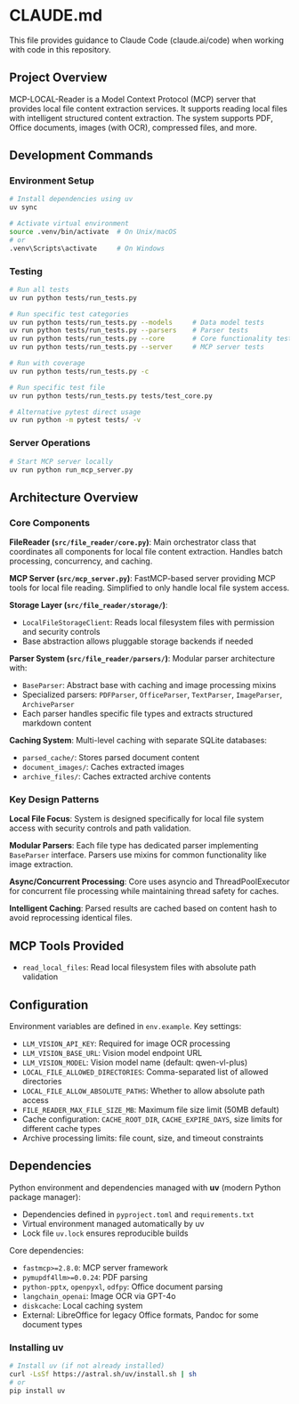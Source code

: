 # CLAUDE.md

This file provides guidance to Claude Code (claude.ai/code) when working with code in this repository.

## Project Overview

MCP-LOCAL-Reader is a Model Context Protocol (MCP) server that provides local file content extraction services. It supports reading local files with intelligent structured content extraction. The system supports PDF, Office documents, images (with OCR), compressed files, and more.

## Development Commands

### Environment Setup
```bash
# Install dependencies using uv
uv sync

# Activate virtual environment
source .venv/bin/activate  # On Unix/macOS
# or
.venv\Scripts\activate     # On Windows
```

### Testing
```bash
# Run all tests
uv run python tests/run_tests.py

# Run specific test categories
uv run python tests/run_tests.py --models     # Data model tests
uv run python tests/run_tests.py --parsers    # Parser tests  
uv run python tests/run_tests.py --core       # Core functionality tests
uv run python tests/run_tests.py --server     # MCP server tests

# Run with coverage
uv run python tests/run_tests.py -c

# Run specific test file
uv run python tests/run_tests.py tests/test_core.py

# Alternative pytest direct usage
uv run python -m pytest tests/ -v
```

### Server Operations
```bash
# Start MCP server locally
uv run python run_mcp_server.py
```

## Architecture Overview

### Core Components

**FileReader (`src/file_reader/core.py`)**: Main orchestrator class that coordinates all components for local file content extraction. Handles batch processing, concurrency, and caching.

**MCP Server (`src/mcp_server.py`)**: FastMCP-based server providing MCP tools for local file reading. Simplified to only handle local file system access.

**Storage Layer (`src/file_reader/storage/`)**: 
- `LocalFileStorageClient`: Reads local filesystem files with permission and security controls
- Base abstraction allows pluggable storage backends if needed

**Parser System (`src/file_reader/parsers/`)**: Modular parser architecture with:
- `BaseParser`: Abstract base with caching and image processing mixins
- Specialized parsers: `PDFParser`, `OfficeParser`, `TextParser`, `ImageParser`, `ArchiveParser`
- Each parser handles specific file types and extracts structured markdown content

**Caching System**: Multi-level caching with separate SQLite databases:
- `parsed_cache/`: Stores parsed document content  
- `document_images/`: Caches extracted images
- `archive_files/`: Caches extracted archive contents

### Key Design Patterns

**Local File Focus**: System is designed specifically for local file system access with security controls and path validation.

**Modular Parsers**: Each file type has dedicated parser implementing `BaseParser` interface. Parsers use mixins for common functionality like image extraction.

**Async/Concurrent Processing**: Core uses asyncio and ThreadPoolExecutor for concurrent file processing while maintaining thread safety for caches.

**Intelligent Caching**: Parsed results are cached based on content hash to avoid reprocessing identical files.

## MCP Tools Provided

- `read_local_files`: Read local filesystem files with absolute path validation

## Configuration

Environment variables are defined in `env.example`. Key settings:
- `LLM_VISION_API_KEY`: Required for image OCR processing
- `LLM_VISION_BASE_URL`: Vision model endpoint URL
- `LLM_VISION_MODEL`: Vision model name (default: qwen-vl-plus)
- `LOCAL_FILE_ALLOWED_DIRECTORIES`: Comma-separated list of allowed directories
- `LOCAL_FILE_ALLOW_ABSOLUTE_PATHS`: Whether to allow absolute path access
- `FILE_READER_MAX_FILE_SIZE_MB`: Maximum file size limit (50MB default)
- Cache configuration: `CACHE_ROOT_DIR`, `CACHE_EXPIRE_DAYS`, size limits for different cache types
- Archive processing limits: file count, size, and timeout constraints

## Dependencies

Python environment and dependencies managed with **uv** (modern Python package manager):
- Dependencies defined in `pyproject.toml` and `requirements.txt`
- Virtual environment managed automatically by uv
- Lock file `uv.lock` ensures reproducible builds

Core dependencies:
- `fastmcp>=2.8.0`: MCP server framework
- `pymupdf4llm>=0.0.24`: PDF parsing
- `python-pptx`, `openpyxl`, `odfpy`: Office document parsing
- `langchain_openai`: Image OCR via GPT-4o
- `diskcache`: Local caching system
- External: LibreOffice for legacy Office formats, Pandoc for some document types

### Installing uv
```bash
# Install uv (if not already installed)
curl -LsSf https://astral.sh/uv/install.sh | sh
# or
pip install uv
```